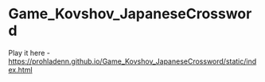 # Game_Kovshov_JapaneseCrossword

Play it here - https://prohladenn.github.io/Game_Kovshov_JapaneseCrossword/static/index.html
